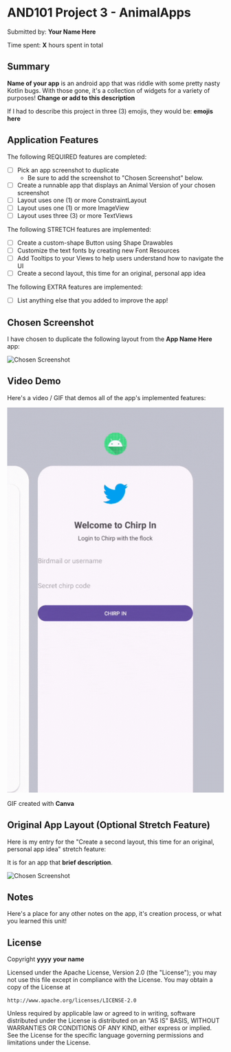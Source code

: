 <!-- (This is a comment) INSTRUCTIONS: Go through this page and fill out any **bolded** entries with their correct values.-->

# AND101 Project 3 - AnimalApps

Submitted by: **Your Name Here**

Time spent: **X** hours spent in total

## Summary

**Name of your app** is an android app that was riddle with some pretty nasty Kotlin bugs.  With those gone, it's a collection of widgets for a variety of purposes!  **Change or add to this description**

If I had to describe this project in three (3) emojis, they would be: **emojis here**

## Application Features

<!-- (This is a comment) Please be sure to change the [ ] to [x] for any features you completed.  If a feature is not checked [x], you might miss the points for that item! -->

The following REQUIRED features are completed:

- [ ] Pick an app screenshot to duplicate
  - Be sure to add the screenshot to "Chosen Screenshot" below.
- [ ] Create a runnable app that displays an Animal Version of your chosen screenshot
- [ ] Layout uses one (1) or more ConstraintLayout
- [ ] Layout uses one (1) or more ImageView
- [ ] Layout uses three (3) or more TextViews

The following STRETCH features are implemented:

- [ ] Create a custom-shape Button using Shape Drawables
- [ ] Customize the text fonts by creating new Font Resources
- [ ] Add Tooltips to your Views to help users understand how to navigate the UI
- [ ] Create a second layout, this time for an original, personal app idea

The following EXTRA features are implemented:

- [ ] List anything else that you added to improve the app!

## Chosen Screenshot

I have chosen to duplicate the following layout from the **App Name Here** app:

<img src='https://i.ytimg.com/vi/JlCXmzB7XPU/sddefault.jpg' title='Chosen Screenshot' width='' alt='Chosen Screenshot' />

## Video Demo

Here's a video / GIF that demos all of the app's implemented features:

<img src='https://github.com/subhamostafiz787/android-starter-2/blob/main/twitter/Subha%20Mostafiz.gif' title='Video Demo' width='' alt='Video Demo' />

GIF created with **Canva**

<!-- Recommended tools:
- [Kap](https://getkap.co/) for macOS
- [ScreenToGif](https://www.screentogif.com/) for Windows
- [peek](https://github.com/phw/peek) for Linux. -->

## Original App Layout (Optional Stretch Feature)

Here is my entry for the "Create a second layout, this time for an original, personal app idea" stretch feature:

It is for an app that **brief description**.

<img src='http://example.com/link/to/your/image.png' title='Chosen Screenshot' width='' alt='Chosen Screenshot' />

## Notes

Here's a place for any other notes on the app, it's creation process, or what you learned this unit!

## License

Copyright **yyyy** **your name**

Licensed under the Apache License, Version 2.0 (the "License");
you may not use this file except in compliance with the License.
You may obtain a copy of the License at

    http://www.apache.org/licenses/LICENSE-2.0

Unless required by applicable law or agreed to in writing, software
distributed under the License is distributed on an "AS IS" BASIS,
WITHOUT WARRANTIES OR CONDITIONS OF ANY KIND, either express or implied.
See the License for the specific language governing permissions and
limitations under the License.
